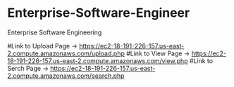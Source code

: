 # Enterprise-Software-Engineer
Enterprise Software Engineering 

#Link to Upload Page -> https://ec2-18-191-226-157.us-east-2.compute.amazonaws.com/upload.php
#Link to View Page -> https://ec2-18-191-226-157.us-east-2.compute.amazonaws.com/view.php
#Link to Serch Page -> https://ec2-18-191-226-157.us-east-2.compute.amazonaws.com/search.php
